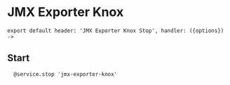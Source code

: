 
# JMX Exporter Knox

    export default header: 'JMX Exporter Knox Stop', handler: ({options}) ->

## Start

      @service.stop 'jmx-exporter-knox'
